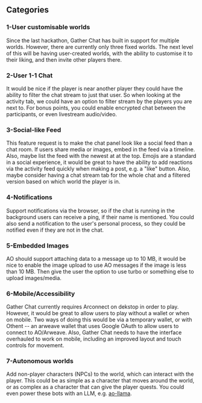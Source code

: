 ## Categories

### 1-User customisable worlds

Since the last hackathon, Gather Chat has built in support for multiple worlds. However, there are currently only three fixed worlds. The next level of this will be having user-created worlds, with the ability to customise it to their liking, and then invite other players there. 

### 2-User 1-1 Chat

It would be nice if the player is near another player they could have the ability to filter the chat stream to just that user. So when looking at the activity tab, we could have an option to filter stream by the players you are next to. For bonus points, you could enable encrypted chat between the participants, or even livestream audio/video.

### 3-Social-like Feed

This feature request is to make the chat panel look like a social feed than a chat room. If users share media or images, embed in the feed via a timeline. Also, maybe list the feed with the newest at at the top. Emojis are a standard in a social experience, it would be great to have the ability to add reactions via the activity feed quickly when making a post, e.g. a "like" button. Also, maybe consider having a chat stream tab for the whole chat and a filtered version based on which world the player is in.

### 4-Notifications

Support notifications via the browser, so if the chat is running in the background users can receive a ping, if their name is mentioned. You could also send a notification to the user's personal process, so they could be notified even if they are not in the chat.

### 5-Embedded Images

AO should support attaching data to a message up to 10 MB, it would be nice to enable the image upload to use AO messages if the image is less than 10 MB. Then give the user the option to use turbo or something else to upload images/media.

### 6-Mobile/Accessibility

Gather Chat currently requires Arconnect on dekstop in order to play. However, it would be great to allow users to play without a wallet or when on mobile. Two ways of doing this would be via a temporary wallet, or with Othent -- an arweave wallet that uses Google OAuth to allow users to connect to AO/Arweave. Also, Gather Chat needs to have the interface overhauled to work on mobile, including an improved layout and touch controls for movement.

### 7-Autonomous worlds

Add non-player characters (NPCs) to the world, which can interact with the player. This could be as simple as a character that moves around the world, or as complex as a character that can give the player quests. You could even power these bots with an LLM, e.g. [ao-llama](https://github.com/samcamwilliams/aos-llama).
